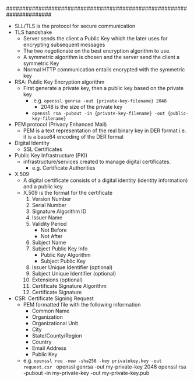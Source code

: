 ######################################################################
- SLL/TLS is the protocol for secure communication
- TLS handshake
    - Server sends the client a Public Key which the later uses for encrypting subsequent messages
    - The two negotionate on the best encryption algorithm to use.
    - A symmetric algorithm is chosen and the server send the client a symmetric Key
    - Normal HTTP communication entails encrypted with the symmetric key
- RSA: Public Key Encryption algorithm 
    - First generate a private key, then a public key based on the private key
        - .e.g. `openssl genrsa -out {private-key-filename} 2048`
            - 2048 is the size of the private key
        - `openssl rsa -pubout -in {private-key-filename} -out {public-key-filename}`
- PEM protocol (Privacy Enhanced Mail)
    - PEM is a text representation of the real binary key in DER format
        i.e. it is a base64 encoding of the DER format
- Digital Identity
    - SSL Certificates
- Public Key Infrastructure (PKI)
    - infrastructure/services created to manage digital certificates.
        - e.g. Certificate Authorities
- X.509
    - A digital certificate consists of a digital identity (identity information) and a public key
    - X.509 is the format for the certificate
        1) Version Number
        2) Serial Number
        3) Signature Algorithm ID 
        4) Issuer Name
        5) Validity Period
            - Not Before
            - Not After
        6) Subject Name
        7) Subject Public Key Info
            - Public Key Algorithm
            - Subject Public Key
        8) Issuer Unique Identifier (optional)
        9) Subject Unique Identifier (optional)
        10) Extensions (optional)
        11) Certificate Signature Algorithm
        12) Certificate Signature
- CSR: Certificate Signing Request
    - PEM formatted file with the following information
        - Common Name
        - Organization
        - Organizational Unit
        - City
        - State/County/Region
        - Country
        - Email Address
        - Public Key
    - e.g. `openssl req -new -sha256 -key privatekey.key -out request.csr
`
    openssl genrsa -out my-private-key 2048
    openssl rsa -pubout -in my-private-key -out my-private-key.pub